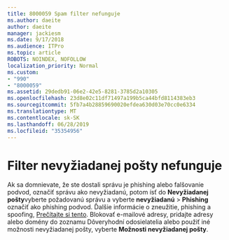 ```yaml
---
title: 8000059 Spam filter nefunguje
ms.author: daeite
author: daeite
manager: jackiesm
ms.date: 9/17/2018
ms.audience: ITPro
ms.topic: article
ROBOTS: NOINDEX, NOFOLLOW
localization_priority: Normal
ms.custom:
- "990"
- "8000059"
ms.assetid: 29dedb91-06e2-42e5-8281-3785d2a10305
ms.openlocfilehash: 23d8e02c11df71497a199b5ca44bfd8114383eb3
ms.sourcegitcommit: 5fb7a4b28859690020efdea630d03e70cc0e6334
ms.translationtype: MT
ms.contentlocale: sk-SK
ms.lasthandoff: 06/28/2019
ms.locfileid: "35354956"
---
```

# <a name="spam-filter-not-working"></a>Filter nevyžiadanej pošty nefunguje

Ak sa domnievate, že ste dostali správu je phishing alebo falšovanie podvod, označiť správu ako nevyžiadanú, potom ísť do **Nevyžiadanej pošty**vyberte požadovanú správu a vyberte **nevyžiadanú** \> **Phishing** označiť ako phishing podvod. Ďalšie informácie o zneužitie, phishing a spoofing, [Prečítajte si tento](https://support.office.com/article/0d882ea5-eedc-4bed-aebc-079ffa1105a3). Blokovať e-mailové adresy, pridajte adresy alebo domény do zoznamu Dôveryhodní odosielatelia alebo použiť iné možnosti nevyžiadanej pošty, vyberte **Možnosti nevyžiadanej pošty**.
  